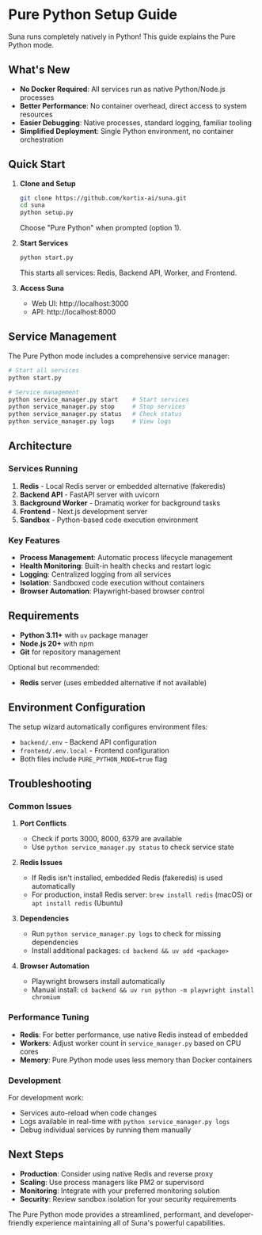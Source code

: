 # Pure Python Setup Guide

Suna runs completely natively in Python! This guide explains the Pure Python mode.

## What's New

- **No Docker Required**: All services run as native Python/Node.js processes
- **Better Performance**: No container overhead, direct access to system resources  
- **Easier Debugging**: Native processes, standard logging, familiar tooling
- **Simplified Deployment**: Single Python environment, no container orchestration

## Quick Start

1. **Clone and Setup**
   ```bash
   git clone https://github.com/kortix-ai/suna.git
   cd suna
   python setup.py
   ```
   Choose "Pure Python" when prompted (option 1).

2. **Start Services**
   ```bash
   python start.py
   ```
   This starts all services: Redis, Backend API, Worker, and Frontend.

3. **Access Suna**
   - Web UI: http://localhost:3000
   - API: http://localhost:8000

## Service Management

The Pure Python mode includes a comprehensive service manager:

```bash
# Start all services  
python start.py

# Service management
python service_manager.py start    # Start services
python service_manager.py stop     # Stop services
python service_manager.py status   # Check status
python service_manager.py logs     # View logs
```

## Architecture

### Services Running

1. **Redis** - Local Redis server or embedded alternative (fakeredis)
2. **Backend API** - FastAPI server with uvicorn
3. **Background Worker** - Dramatiq worker for background tasks  
4. **Frontend** - Next.js development server
5. **Sandbox** - Python-based code execution environment

### Key Features

- **Process Management**: Automatic process lifecycle management
- **Health Monitoring**: Built-in health checks and restart logic
- **Logging**: Centralized logging from all services
- **Isolation**: Sandboxed code execution without containers
- **Browser Automation**: Playwright-based browser control

## Requirements

- **Python 3.11+** with `uv` package manager
- **Node.js 20+** with npm
- **Git** for repository management

Optional but recommended:
- **Redis** server (uses embedded alternative if not available)

## Environment Configuration

The setup wizard automatically configures environment files:

- `backend/.env` - Backend API configuration
- `frontend/.env.local` - Frontend configuration
- Both files include `PURE_PYTHON_MODE=true` flag

## Troubleshooting

### Common Issues

1. **Port Conflicts**
   - Check if ports 3000, 8000, 6379 are available
   - Use `python service_manager.py status` to check service state

2. **Redis Issues**
   - If Redis isn't installed, embedded Redis (fakeredis) is used automatically
   - For production, install Redis server: `brew install redis` (macOS) or `apt install redis` (Ubuntu)

3. **Dependencies**
   - Run `python service_manager.py logs` to check for missing dependencies
   - Install additional packages: `cd backend && uv add <package>`

4. **Browser Automation**
   - Playwright browsers install automatically
   - Manual install: `cd backend && uv run python -m playwright install chromium`

### Performance Tuning

- **Redis**: For better performance, use native Redis instead of embedded
- **Workers**: Adjust worker count in `service_manager.py` based on CPU cores
- **Memory**: Pure Python mode uses less memory than Docker containers

### Development

For development work:
- Services auto-reload when code changes
- Logs available in real-time with `python service_manager.py logs`
- Debug individual services by running them manually

## Next Steps

- **Production**: Consider using native Redis and reverse proxy
- **Scaling**: Use process managers like PM2 or supervisord
- **Monitoring**: Integrate with your preferred monitoring solution
- **Security**: Review sandbox isolation for your security requirements

The Pure Python mode provides a streamlined, performant, and developer-friendly experience maintaining all of Suna's powerful capabilities.